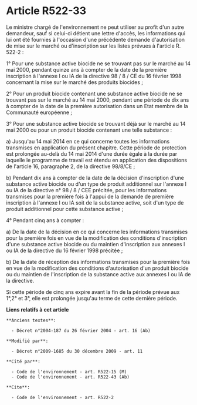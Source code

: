 # Article R522-33

Le ministre chargé de l'environnement ne peut utiliser au profit d'un autre demandeur, sauf si celui-ci détient une lettre
d'accès, les informations qui lui ont été fournies à l'occasion d'une précédente demande d'autorisation de mise sur le marché
ou d'inscription sur les listes prévues à l'article R. 522-2 : 

1° Pour une substance active biocide ne se trouvant pas sur le marché au 14 mai 2000, pendant quinze ans à compter de la date
de la première inscription à l'annexe I ou IA de la directive 98 / 8 / CE du 16 février 1998 concernant la mise sur le marché
des produits biocides ; 

2° Pour un produit biocide contenant une substance active biocide ne se trouvant pas sur le marché au 14 mai 2000, pendant
une période de dix ans à compter de la date de la première autorisation dans un Etat membre de la Communauté européenne ; 

3° Pour une substance active biocide se trouvant déjà sur le marché au 14 mai 2000 ou pour un produit biocide contenant une
telle substance : 

a) Jusqu'au 14 mai 2014 en ce qui concerne toutes les informations transmises en application du présent chapitre. Cette
période de protection est prolongée au-delà du 14 mai 2014 d'une durée égale à la durée par laquelle le programme de travail
est étendu en application des dispositions de l'article 16, paragraphe 2, de la directive 98/8/CE  ; 

b) Pendant dix ans à compter de la date de la décision d'inscription d'une substance active biocide ou d'un type de produit
additionnel sur l'annexe I ou IA de la directive n° 98 / 8 / CEE précitée, pour les informations transmises pour la première
fois à l'appui de la demande de première inscription à l'annexe I ou IA soit de la substance active, soit d'un type de
produit additionnel pour cette substance active ; 

4° Pendant cinq ans à compter : 

a) De la date de la décision en ce qui concerne les informations transmises pour la première fois en vue de la modification
des conditions d'inscription d'une substance active biocide ou du maintien d'inscription aux annexes I ou IA de la directive
du 16 février 1998 précitée ; 

b) De la date de réception des informations transmises pour la première fois en vue de la modification des conditions
d'autorisation d'un produit biocide ou du maintien de l'inscription de la substance active aux annexes I ou IA de la
directive. 

Si cette période de cinq ans expire avant la fin de la période prévue aux 1°,2° et 3°, elle est prolongée jusqu'au terme de
cette dernière période.

**Liens relatifs à cet article**

	**Anciens textes**:

	  - Décret n°2004-187 du 26 février 2004 - art. 16 (Ab)

	**Modifié par**:

	  - Décret n°2009-1685 du 30 décembre 2009 - art. 11

	**Cité par**:

	  - Code de l'environnement - art. R522-15 (M)
	  - Code de l'environnement - art. R522-43 (Ab)

	**Cite**:

	  - Code de l'environnement - art. R522-2

